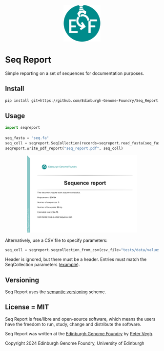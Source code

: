 <p align="center">
<img alt="EGF logo" title="EGF" src="images/egf.png" width="120">
</p>

# Seq Report

<!-- [![build](https://github.com/Edinburgh-Genome-Foundry/Seq_Report/actions/workflows/build.yml/badge.svg)](https://github.com/Edinburgh-Genome-Foundry/Seq_Report/actions/workflows/build.yml) -->

<!-- [![coverage](https://coveralls.io/repos/github/Edinburgh-Genome-Foundry/Seq_Report/badge.svg?branch=main)](https://coveralls.io/github/Edinburgh-Genome-Foundry/Seq_Report?branch=main) -->

Simple reporting on a set of sequences for documentation purposes.

## Install

```bash
pip install git+https://github.com/Edinburgh-Genome-Foundry/Seq_Report.git
```

## Usage

```python
import seqreport

seq_fasta = "seq.fa"
seq_coll = seqreport.SeqCollection(records=seqreport.read_fasta(seq_fasta), projectname="EGF24")
seqreport.write_pdf_report("seq_report.pdf", seq_coll)
```

<p align="center">
<img alt="Seq Report" title="Seq Report" src="images/seqreport_screenshot.png" width="360">
</p>

Alternatively, use a CSV file to specify parameters:

```python
seq_coll = seqreport.seqcollection_from_csv(csv_file="tests/data/values.csv")
```

Header is ignored, but there must be a header. Entries must match the SeqCollection parameters ([example](tests/data/values.csv)).

## Versioning

Seq Report uses the [semantic versioning](https://semver.org) scheme.

## License = MIT

Seq Report is free/libre and open-source software, which means the users have the freedom to run, study, change and distribute the software.

Seq Report was written at the [Edinburgh Genome Foundry](https://edinburgh-genome-foundry.github.io/)
by [Peter Vegh](https://github.com/veghp).

Copyright 2024 Edinburgh Genome Foundry, University of Edinburgh
